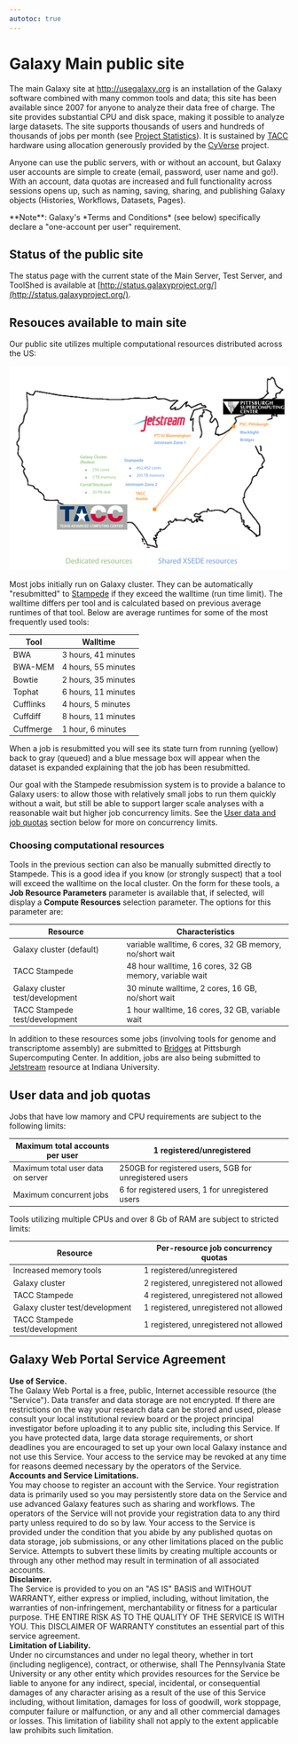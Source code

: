```yaml
---
autotoc: true
---
```

# Galaxy Main public site

The main Galaxy site at http://usegalaxy.org is an installation of the Galaxy software combined with many common tools and data; this site has been available since 2007 for anyone to analyze their data free of charge. The site provides substantial CPU and disk space, making it possible to analyze large datasets. The site supports thousands of users and hundreds of thousands of jobs per month (see [Project Statistics](/src/galaxy-project/statistics)). It is sustained by [TACC](https://www.tacc.utexas.edu/) hardware using allocation generously provided by the [CyVerse](http://www.cyverse.org/) project.  

Anyone can use the public servers, with or without an account, but Galaxy user accounts are simple to create (email, password, user name and go!). With an account, data quotas are increased and full functionality across sessions opens up, such as naming, saving, sharing, and publishing Galaxy objects (Histories, Workflows, Datasets, Pages). 

<div class="alert alert-warning" role="alert"></span>**Note**: Galaxy's *Terms and Conditions* (see below) specifically declare a "one-account per user" requirement.</div>

## Status of the public site

The status page with the current state of the Main Server, Test Server, and ToolShed is available at [http://status.galaxyproject.org/](http://status.galaxyproject.org/).

## Resouces available to main site

Our public site utilizes multiple computational resources distributed across the US:

![Public Site](gxy_map.png)

Most jobs initially run on Galaxy cluster. They can be automatically "resubmitted" to [Stampede](https://portal.tacc.utexas.edu/user-guides/stampede) if they exceed the walltime (run time limit). The walltime differs per tool and is calculated based on previous average runtimes of that tool. Below are average runtimes for some of the most frequently used tools:

| Tool      | Walltime           |
|-----------|--------------------|
| BWA       |3 hours, 41 minutes |
| BWA-MEM   | 4 hours, 55 minutes|
| Bowtie    |2 hours, 35 minutes |
| Tophat    |6 hours, 11 minutes |
| Cufflinks | 4 hours, 5 minutes |
| Cuffdiff  |8 hours, 11 minutes |
| Cuffmerge |1 hour, 6 minutes   |


When a job is resubmitted you will see its state turn from running (yellow) back to gray (queued) and a blue message box will appear when the dataset is expanded explaining that the job has been resubmitted.

Our goal with the Stampede resubmission system is to provide a balance to Galaxy users: to allow those with relatively small jobs to run them quickly without a wait, but still be able to support larger scale analyses with a reasonable wait but higher job concurrency limits. See the [User data and job quotas](/src/main/index.md#quotas) section below for more on concurrency limits.

### Choosing computational resources

Tools in the previous section can also be manually submitted directly to Stampede. This is a good idea if you know (or strongly suspect) that a tool will exceed the walltime on the local cluster. On the form for these tools, a **Job Resource Parameters** parameter is available that, if selected, will display a **Compute Resources** selection parameter. The options for this parameter are:

| Resource                                    | Characteristics                                         |
|---------------------------------------------|---------------------------------------------------------|
| Galaxy cluster (default)                    | variable walltime, 6 cores, 32 GB memory, no/short wait |
| TACC Stampede                               | 48 hour walltime, 16 cores, 32 GB memory, variable wait |
| Galaxy cluster test/development             | 30 minute walltime, 2 cores, 16 GB, no/short wait       |
| TACC Stampede test/development              | 1 hour walltime, 16 cores, 32 GB, variable wait         |

In addition to these resources some jobs (involving tools for genome and transcriptome assembly) are submitted to [Bridges](https://www.psc.edu/index.php/resources/computing/bridges) at Pittsburgh Supercomputing Center. In addition, jobs are also being submitted to [Jetstream](https://jetstream-cloud.org/) resource at Indiana University.   


<a name="Quotas"></a>
## User data and job quotas

Jobs that have low mamory and CPU requirements are subject to the following limits:

| Maximum total accounts per user   | 1 registered/unregistered                              |
|-----------------------------------|--------------------------------------------------------|
| Maximum total user data on server | 250GB for registered users, 5GB for unregistered users |
| Maximum concurrent jobs           | 6 for registered users, 1 for unregistered users       |

Tools utilizing multiple CPUs and over 8 Gb of RAM are subject to stricted limits:


| Resource                        | Per-resource job concurrency quotas    |
|---------------------------------|----------------------------------------|
| Increased memory tools          | 1 registered/unregistered              |
| Galaxy cluster                  | 2 registered, unregistered not allowed | 
| TACC Stampede                   | 4 registered, unregistered not allowed | 
| Galaxy cluster test/development | 1 registered, unregistered not allowed | 
| TACC Stampede test/development  | 1 registered, unregistered not allowed |


## Galaxy Web Portal Service Agreement

<div class="well well-lg">

**Use of Service.**
<br>
The Galaxy Web Portal is a free, public, Internet accessible resource (the "Service"). Data transfer and data storage are not encrypted. If there are restrictions on the way your research data can be stored and used, please consult your local institutional review board or the project principal investigator before uploading it to any public site, including this Service. If you have protected data, large data storage requirements, or short deadlines you are encouraged to set up your own local Galaxy instance and not use this Service. Your access to the service may be revoked at any time for reasons deemed necessary by the operators of the Service.
<br>
**Accounts and Service Limitations.**
<br>
You may choose to register an account with the Service. Your registration data is primarily used so you may persistently store data on the Service and use advanced Galaxy features such as sharing and workflows. The operators of the Service will not provide your registration data to any third party unless required to do so by law. Your access to the Service is provided under the condition that you abide by any published quotas on data storage, job submissions, or any other limitations placed on the public Service. Attempts to subvert these limits by creating multiple accounts or through any other method may result in termination of all associated accounts.
<br>
**Disclaimer.**
<br>
The Service is provided to you on an "AS IS" BASIS and WITHOUT WARRANTY, either express or implied, including, without limitation, the warranties of non-infringement, merchantability or fitness for a particular purpose. THE ENTIRE RISK AS TO THE QUALITY OF THE SERVICE IS WITH YOU. This DISCLAIMER OF WARRANTY constitutes an essential part of this service agreement.
<br>
**Limitation of Liability.**
<br>
Under no circumstances and under no legal theory, whether in tort (including negligence), contract, or otherwise, shall The Pennsylvania State University or any other entity which provides resources for the Service be liable to anyone for any indirect, special, incidental, or consequential damages of any character arising as a result of the use of this Service including, without limitation, damages for loss of goodwill, work stoppage, computer failure or malfunction, or any and all other commercial damages or losses. This limitation of liability shall not apply to the extent applicable law prohibits such limitation.

</div>